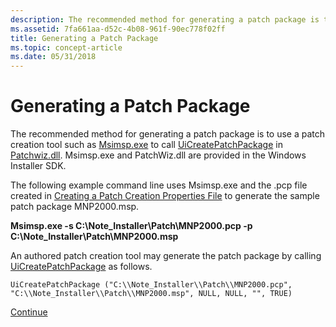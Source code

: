 ```yaml
---
description: The recommended method for generating a patch package is to use a patch creation tool such as Msimsp.exe to call UiCreatePatchPackage in Patchwiz.dll. Msimsp.exe and PatchWiz.dll are provided in the Windows Installer SDK.
ms.assetid: 7fa661aa-d52c-4b08-961f-90ec778f02ff
title: Generating a Patch Package
ms.topic: concept-article
ms.date: 05/31/2018
---
```


# Generating a Patch Package

The recommended method for generating a patch package is to use a patch creation tool such as [Msimsp.exe](msimsp-exe.md) to call [UiCreatePatchPackage](uicreatepatchpackage-patchwiz-dll-.md) in [Patchwiz.dll](patchwiz-dll.md). Msimsp.exe and PatchWiz.dll are provided in the Windows Installer SDK.

The following example command line uses Msimsp.exe and the .pcp file created in [Creating a Patch Creation Properties File](creating-a-patch-creation-properties-file.md) to generate the sample patch package MNP2000.msp.

**Msimsp.exe -s C:\\Note\_Installer\\Patch\\MNP2000.pcp -p C:\\Note\_Installer\\Patch\\MNP2000.msp**

An authored patch creation tool may generate the patch package by calling [UiCreatePatchPackage](uicreatepatchpackage-patchwiz-dll-.md) as follows.

``` syntax
UiCreatePatchPackage ("C:\\Note_Installer\\Patch\\MNP2000.pcp", "C:\\Note_Installer\\Patch\\MNP2000.msp", NULL, NULL, "", TRUE)
```

[Continue](applying-a-patch-package-to-a-local-installation.md)

 

 



